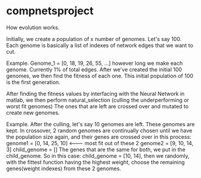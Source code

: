 # compnetsproject
How evolution works.

Initially, we create a population of x number of genomes. Let's say 100.
Each genome is basically a list of indexes of network edges that we want to cut.

Example. 
Genome_1 = [0, 18, 19, 26, 55, ...] however long we make each genome. Currently 1% of total edges.
After we've created the initial 100 genomes, we then find the fitness of each one.
This initial population of 100 is the first generation.

After finding the fitness values by interfacing with the Neural Network in matlab,
we then perform natural_selection (culling the underperforming or worst fit genomes)
The ones that are left are crossed over and mutated to create new genomes.

Example.
After the culling, let's say 10 genomes are left. These genomes are kept. In crossover,
2 random genomes are continually chosen until we have the population size again,
and their genes are crossed over in this process:
genome1 = [0, 14, 25, 10] <--- most fit out of these 2
genome2 = [9, 10, 14, 3]
child_genome = []
The genes that are the same for both, we put in the child_genome. So in this case:
child_genome = [10, 14], then we randomly, with the fittest function having the highest weight,
choose the remaining genes(weight indexes) from these 2 genomes.